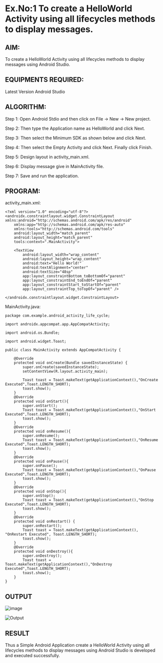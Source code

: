 # Ex.No:1 To create a HelloWorld Activity using all lifecycles methods to display messages.


## AIM:

To create a HelloWorld Activity using all lifecycles methods to display messages using Android Studio.

## EQUIPMENTS REQUIRED:

Latest Version Android Studio

## ALGORITHM:

Step 1: Open Android Stdio and then click on File -> New -> New project.

Step 2: Then type the Application name as HelloWorld and click Next. 

Step 3: Then select the Minimum SDK as shown below and click Next.

Step 4: Then select the Empty Activity and click Next. Finally click Finish.

Step 5: Design layout in activity_main.xml.

Step 6: Display message give in MainActivity file.

Step 7: Save and run the application.

## PROGRAM:

activity_main.xml:
```
<?xml version="1.0" encoding="utf-8"?>
<androidx.constraintlayout.widget.ConstraintLayout xmlns:android="http://schemas.android.com/apk/res/android"
    xmlns:app="http://schemas.android.com/apk/res-auto"
    xmlns:tools="http://schemas.android.com/tools"
    android:layout_width="match_parent"
    android:layout_height="match_parent"
    tools:context=".MainActivity">

    <TextView
        android:layout_width="wrap_content"
        android:layout_height="wrap_content"
        android:text="Hello World!"
        android:textAlignment="center"
        android:textSize="48sp"
        app:layout_constraintBottom_toBottomOf="parent"
        app:layout_constraintEnd_toEndOf="parent"
        app:layout_constraintStart_toStartOf="parent"
        app:layout_constraintTop_toTopOf="parent" />

</androidx.constraintlayout.widget.ConstraintLayout>
```

MainActivity.java:
```
package com.example.android_activity_life_cycle;

import androidx.appcompat.app.AppCompatActivity;

import android.os.Bundle;

import android.widget.Toast;

public class MainActivity extends AppCompatActivity {

    @Override
    protected void onCreate(Bundle savedInstanceState) {
        super.onCreate(savedInstanceState);
        setContentView(R.layout.activity_main);

        Toast toast = Toast.makeText(getApplicationContext(),"OnCreate Executed",Toast.LENGTH_SHORT);
        toast.show();
    }
    @Override
    protected void onStart(){
        super.onStart();
        Toast toast = Toast.makeText(getApplicationContext(),"OnStart Executed",Toast.LENGTH_SHORT);
        toast.show();
    }
    @Override
    protected void onResume(){
        super.onResume();
        Toast toast = Toast.makeText(getApplicationContext(),"OnResume Executed",Toast.LENGTH_SHORT);
        toast.show();
    }
    @Override
    protected void onPause(){
        super.onPause();
        Toast toast = Toast.makeText(getApplicationContext(),"OnPause Executed",Toast.LENGTH_SHORT);
        toast.show();
    }
    @Override
    protected void onStop(){
        super.onStop();
        Toast toast = Toast.makeText(getApplicationContext(),"OnStop Executed",Toast.LENGTH_SHORT);
        toast.show();
    }
    @Override
    protected void onRestart() {
        super.onRestart();
        Toast toast = Toast.makeText(getApplicationContext(), "OnRestart Executed", Toast.LENGTH_SHORT);
        toast.show();
    }
    @Override
    protected void onDestroy(){
        super.onDestroy();
        Toast toast = Toast.makeText(getApplicationContext(),"OnDestroy Executed",Toast.LENGTH_SHORT);
        toast.show();
    }
}
```
## OUTPUT

![image](https://github.com/suryacse05/Mobile-Application-Development/assets/119641638/6c6b6fc0-f17e-4794-ac3e-59a2b636ce67)

![Output](https://github.com/suryacse05/Mobile-Application-Development/assets/119641638/72852ce2-e322-4a16-9d7f-d08e3c66ca43)







## RESULT
Thus a Simple Android Application create a HelloWorld Activity using all lifecycles methods to display messages using Android Studio is developed and executed successfully.
